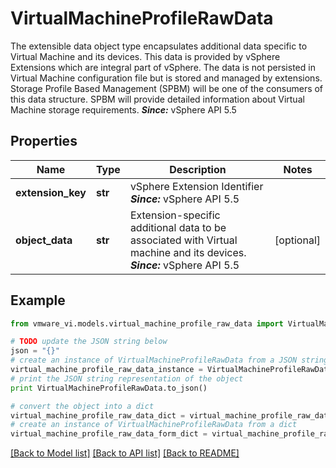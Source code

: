 # VirtualMachineProfileRawData

The extensible data object type encapsulates additional data specific to Virtual Machine and its devices.  This data is provided by vSphere Extensions which are integral part of vSphere.  The data is not persisted in Virtual Machine configuration file but is stored and managed by extensions.  Storage Profile Based Management (SPBM) will be one of the consumers of this data structure. SPBM will provide detailed information about Virtual Machine storage requirements.  ***Since:*** vSphere API 5.5 

## Properties
Name | Type | Description | Notes
------------ | ------------- | ------------- | -------------
**extension_key** | **str** | vSphere Extension Identifier  ***Since:*** vSphere API 5.5  | 
**object_data** | **str** | Extension-specific additional data to be associated with Virtual machine and its devices.  ***Since:*** vSphere API 5.5  | [optional] 

## Example

```python
from vmware_vi.models.virtual_machine_profile_raw_data import VirtualMachineProfileRawData

# TODO update the JSON string below
json = "{}"
# create an instance of VirtualMachineProfileRawData from a JSON string
virtual_machine_profile_raw_data_instance = VirtualMachineProfileRawData.from_json(json)
# print the JSON string representation of the object
print VirtualMachineProfileRawData.to_json()

# convert the object into a dict
virtual_machine_profile_raw_data_dict = virtual_machine_profile_raw_data_instance.to_dict()
# create an instance of VirtualMachineProfileRawData from a dict
virtual_machine_profile_raw_data_form_dict = virtual_machine_profile_raw_data.from_dict(virtual_machine_profile_raw_data_dict)
```
[[Back to Model list]](../README.md#documentation-for-models) [[Back to API list]](../README.md#documentation-for-api-endpoints) [[Back to README]](../README.md)


